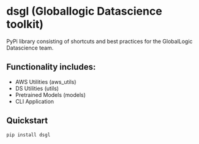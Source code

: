 # dsgl (Globallogic Datascience toolkit)

PyPi library consisting of shortcuts and best practices for the GlobalLogic Datascience team.

## Functionality includes:
- AWS Utilities (aws_utils)
- DS Utilities (utils)
- Pretrained Models (models)
- CLI Application 

## Quickstart

```
pip install dsgl
```
